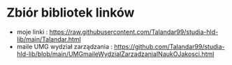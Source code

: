 # Zbiór bibliotek linków

- moje linki : https://raw.githubusercontent.com/Talandar99/studia-hld-lib/main/Talandar.html
- maile UMG wydział zarządzania : https://github.com/Talandar99/studia-hld-lib/blob/main/UMGmaileWydzialZarzadzaniaINaukOJakosci.html

